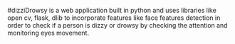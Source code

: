 #dizziDrowsy is a web application built in python and uses libraries like open cv, flask, dlib to incorporate features like face features detection in order to check if a
person is dizzy or drowsy by checking the attention and monitoring eyes movement. 
